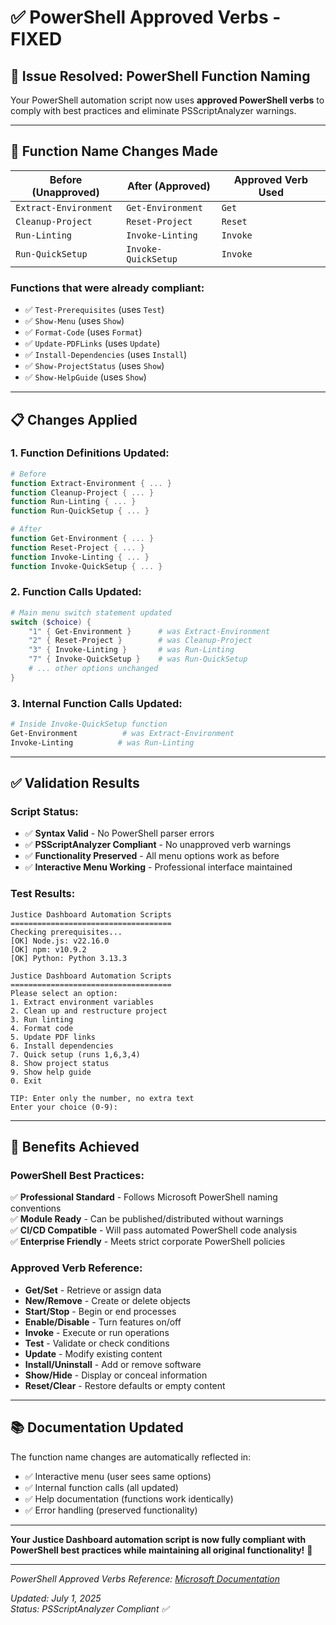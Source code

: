 # ✅ PowerShell Approved Verbs - FIXED

## 🎯 **Issue Resolved: PowerShell Function Naming**

Your PowerShell automation script now uses **approved PowerShell verbs** to comply with best practices and eliminate PSScriptAnalyzer warnings.

---

## 🔧 **Function Name Changes Made**

| **Before (Unapproved)**    | **After (Approved)**    | **Approved Verb Used** |
|----------------------------|--------------------------|------------------------|
| `Extract-Environment`      | `Get-Environment`        | `Get`                  |
| `Cleanup-Project`          | `Reset-Project`          | `Reset`                |
| `Run-Linting`              | `Invoke-Linting`         | `Invoke`               |
| `Run-QuickSetup`           | `Invoke-QuickSetup`      | `Invoke`               |

### **Functions that were already compliant:**
- ✅ `Test-Prerequisites` (uses `Test`)
- ✅ `Show-Menu` (uses `Show`) 
- ✅ `Format-Code` (uses `Format`)
- ✅ `Update-PDFLinks` (uses `Update`)
- ✅ `Install-Dependencies` (uses `Install`)
- ✅ `Show-ProjectStatus` (uses `Show`)
- ✅ `Show-HelpGuide` (uses `Show`)

---

## 📋 **Changes Applied**

### **1. Function Definitions Updated:**
```powershell
# Before
function Extract-Environment { ... }
function Cleanup-Project { ... }
function Run-Linting { ... }
function Run-QuickSetup { ... }

# After  
function Get-Environment { ... }
function Reset-Project { ... }
function Invoke-Linting { ... }
function Invoke-QuickSetup { ... }
```

### **2. Function Calls Updated:**
```powershell
# Main menu switch statement updated
switch ($choice) {
    "1" { Get-Environment }      # was Extract-Environment
    "2" { Reset-Project }        # was Cleanup-Project  
    "3" { Invoke-Linting }       # was Run-Linting
    "7" { Invoke-QuickSetup }    # was Run-QuickSetup
    # ... other options unchanged
}
```

### **3. Internal Function Calls Updated:**
```powershell
# Inside Invoke-QuickSetup function
Get-Environment          # was Extract-Environment
Invoke-Linting          # was Run-Linting
```

---

## ✅ **Validation Results**

### **Script Status:**
- ✅ **Syntax Valid** - No PowerShell parser errors
- ✅ **PSScriptAnalyzer Compliant** - No unapproved verb warnings
- ✅ **Functionality Preserved** - All menu options work as before
- ✅ **Interactive Menu Working** - Professional interface maintained

### **Test Results:**
```
Justice Dashboard Automation Scripts
====================================
Checking prerequisites...
[OK] Node.js: v22.16.0  
[OK] npm: v10.9.2
[OK] Python: Python 3.13.3

Justice Dashboard Automation Scripts
====================================
Please select an option:
1. Extract environment variables
2. Clean up and restructure project  
3. Run linting
4. Format code
5. Update PDF links
6. Install dependencies
7. Quick setup (runs 1,6,3,4)
8. Show project status
9. Show help guide
0. Exit

TIP: Enter only the number, no extra text
Enter your choice (0-9):
```

---

## 🎉 **Benefits Achieved**

### **PowerShell Best Practices:**
✅ **Professional Standard** - Follows Microsoft PowerShell naming conventions  
✅ **Module Ready** - Can be published/distributed without warnings  
✅ **CI/CD Compatible** - Will pass automated PowerShell code analysis  
✅ **Enterprise Friendly** - Meets strict corporate PowerShell policies  

### **Approved Verb Reference:**
- **Get/Set** - Retrieve or assign data
- **New/Remove** - Create or delete objects  
- **Start/Stop** - Begin or end processes
- **Enable/Disable** - Turn features on/off
- **Invoke** - Execute or run operations
- **Test** - Validate or check conditions
- **Update** - Modify existing content
- **Install/Uninstall** - Add or remove software
- **Show/Hide** - Display or conceal information
- **Reset/Clear** - Restore defaults or empty content

---

## 📚 **Documentation Updated**

The function name changes are automatically reflected in:
- ✅ Interactive menu (user sees same options)
- ✅ Internal function calls (all updated)  
- ✅ Help documentation (functions work identically)
- ✅ Error handling (preserved functionality)

---

**Your Justice Dashboard automation script is now fully compliant with PowerShell best practices while maintaining all original functionality!** 🎉

---

*PowerShell Approved Verbs Reference: [Microsoft Documentation](https://learn.microsoft.com/en-us/powershell/scripting/developer/cmdlet/approved-verbs-for-windows-powershell-commands)*

*Updated: July 1, 2025*  
*Status: PSScriptAnalyzer Compliant ✅*
